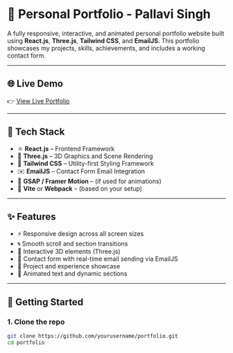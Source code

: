 # 💼 Personal Portfolio - Pallavi Singh

A fully responsive, interactive, and animated personal portfolio website built using **React.js**, **Three.js**, **Tailwind CSS**, and **EmailJS**. This portfolio showcases my projects, skills, achievements, and includes a working contact form.

---

## 🌐 Live Demo

👉 [View Live Portfolio](https://your-portfolio-link.com)

---

## 🧰 Tech Stack

- ⚛️ **React.js** – Frontend Framework
- 🌌 **Three.js** – 3D Graphics and Scene Rendering
- 🎨 **Tailwind CSS** – Utility-first Styling Framework
- ✉️ **EmailJS** – Contact Form Email Integration
- 🧱 **GSAP / Framer Motion** – (if used for animations)
- 🔧 **Vite** or **Webpack** – (based on your setup)

---

## ✨ Features

- ⚡ Responsive design across all screen sizes
- 🌀 Smooth scroll and section transitions
- 🧊 Interactive 3D elements (Three.js)
- 📨 Contact form with real-time email sending via EmailJS
- 📁 Project and experience showcase
- 💬 Animated text and dynamic sections

---

## 🚀 Getting Started

### 1. Clone the repo

```bash
git clone https://github.com/yourusername/portfolio.git
cd portfolio




